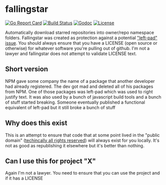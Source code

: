 # fallingstar
[![Go Report Card](https://goreportcard.com/badge/github.com/clly/fallingstar)](https://goreportcard.com/report/github.com/clly/fallingstar)
[![Build Status](https://travis-ci.org/clly/fallingstar.svg?branch=travis)](https://travis-ci.org/clly/fallingstar)
[![Godoc](https://godoc.org/github.com/clly/fallingstar?status.svg)](https://godoc.org/github.com/clly/fallingstar)
[![License](https://img.shields.io/github/license/clly/fallingstar.svg)](LICENSE)

Automatically download starred repositories into owner/repo namespace
folders. Fallingstar was created as protection against a potential
["left-pad" issue](https://arstechnica.com/information-technology/2016/03/rage-quit-coder-unpublished-17-lines-of-javascript-and-broke-the-internet/).
You should always ensure that you have a LICENSE (open source or otherwise)
for whatever software you're pulling out of github. I'm not a lawyer and
fallingstar does not attempt to validate LICENSE text.

## Short version

NPM gave some company the name of a package that another developer had already
registered. The dev got mad and deleted all of his packages from NPM. One of
those packages was left-pad which was used to right justify text. It was also
used by a bunch of javascript build tools and a bunch of stuff started breaking.
Someone eventually published a functional equivalent of left-pad but it still
broke a bunch of stuff

## Why does this exist

This is an attempt to ensure that code that at some point lived in the
"public domain" ([techincally all rights reserved](https://www.infoworld.com/article/2615869/open-source-software/github-needs-to-take-open-source-seriously.html]))
will always exist for you locally. It's not as good as republishing it
elsewhere but it's better than nothing.

## Can I use this for project "X"

Again I'm not a lawyer. You need to ensure that you can use the project
and if it has a LICENSE

